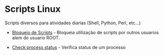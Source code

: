 # Scripts Linux
 Scripts diversos para atividades diarias (Shell, Python, Perl, etc...)

- [Bloqueio de Scripts](https://github.com/Punkays/Scripts-Diversos/tree/main/Linux/BlockScriptin.sh) - Bloqueia utilização de scripts por outros usuarios alem do usuario ROOT.

- [Check process status](https://github.com/Punkays/Scripts-Diversos/tree/main/Linux/Checkprocess.sh) - Verifica status de um processo
